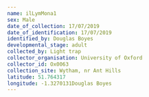 ```yaml
---
name: ilLymMona1
sex: Male
date_of_collection: 17/07/2019
date_of_identification: 17/07/2019
identified_by: Douglas Boyes
developmental_stage: adult
collected_by: Light trap
collector_organisation: University of Oxford
collector_id: Ox0063
collection_site: Wytham, nr Ant Hills
latitude: 51.764317
longitude: -1.3270131Douglas Boyes
---
```

